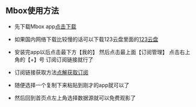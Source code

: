 ## Mbox使用方法

* 先下载Mbox app[点击下载](https://github.com/kukuqi666/TVBoxOS-Mobile/releases/download/v1.1.1.1/MBox_1.1.1.apk)

* 如果国内网络下载比较慢的话可以下载123云盘里面的[123云盘](https://www.123865.com/s/1JcLVv-pKgld)

* 安装完app以后点击最下方【我的】  然后点击最上面【订阅管理】 点击右上角的【+】号 订阅订阅链接就行了

* 订阅链接获取方法[点解获取订阅](https://kukuqi666.github.io/TVBoxOS-Mobile/)

* 随便选择一个复制下来粘贴到刚才的app就可以了

* 然后回到首页点左上角选择数据源就可以免费观影了
